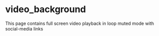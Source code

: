 # video_background
This page contains full screen video playback in loop muted mode with social-media links
